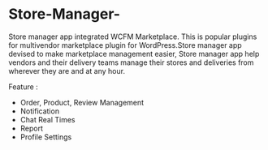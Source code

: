 # Store-Manager-
Store manager app integrated WCFM Marketplace. This is popular plugins for multivendor marketplace plugin for WordPress.Store manager app devised to make marketplace management easier, Store manager app help vendors and their delivery teams manage their stores and deliveries from wherever they are and at any hour.

Feature :
- Order, Product, Review Management
- Notification
- Chat Real Times
- Report
- Profile Settings
